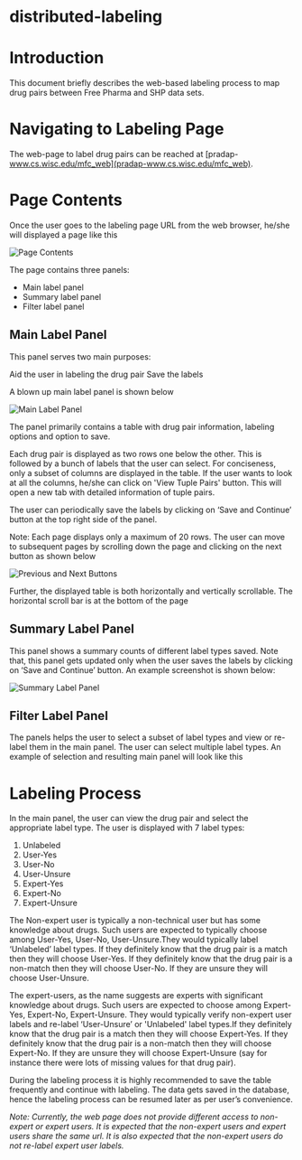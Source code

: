 # distributed-labeling
# Introduction
This document briefly describes the web-based labeling process to map drug pairs between Free Pharma and SHP data sets.

# Navigating to Labeling Page
The web-page to label drug pairs can be reached at [pradap-www.cs.wisc.edu/mfc_web](pradap-www.cs.wisc.edu/mfc_web).

# Page Contents
Once the user goes to the labeling page URL from the web browser, he/she will displayed a page like this

![Page Contents](https://github.com/slamphear/distributed-labeling/images/page_contents.png)

The page contains three panels:
* Main label panel
* Summary label panel
* Filter label panel

## Main Label Panel
This panel serves two main purposes:

Aid the user in labeling the drug pair
Save the labels

A blown up main label panel is shown below

![Main Label Panel](https://github.com/slamphear/distributed-labeling/images/main_label_panel.png)

The panel primarily contains a table with drug pair information, labeling options and option to save.

Each drug pair is displayed as two rows one below the other. This is followed by a bunch of labels that the user can select. For conciseness, only a subset of columns are displayed in the table. If the user wants to look at all the columns, he/she can click on 'View Tuple Pairs' button. This will open a new tab with detailed information of tuple pairs.

The user can periodically save the labels by clicking on ‘Save and Continue’ button at the top right side of the panel.

Note: Each page displays only a maximum of 20 rows. The user can move to subsequent pages by scrolling down the page and clicking on the next button as shown below

![Previous and Next Buttons](https://github.com/slamphear/distributed-labeling/images/previous_and_next_buttons.png)

Further, the displayed table is both horizontally and vertically scrollable. The horizontal scroll bar is at the bottom of the page
 
## Summary Label Panel
This panel shows a summary counts of different label types saved. Note that, this panel gets updated only when the user saves the labels by clicking on ‘Save and Continue’ button.
An example screenshot is shown below:

![Summary Label Panel](https://github.com/slamphear/distributed-labeling/images/summary_label_panel.png)

## Filter Label Panel
The panels helps the user to select a subset of label types and view or re-label them in the main panel. The user can select multiple label types. 
An example of selection and resulting main panel will look like this

# Labeling Process
In the main panel, the user can view the drug pair and select the appropriate label type. The user is displayed with 7 label types:
1. Unlabeled
2. User-Yes
3. User-No
4. User-Unsure
5. Expert-Yes
6. Expert-No
7. Expert-Unsure

The Non-expert user is typically a non-technical user but has some knowledge about drugs. Such users are expected to typically choose among User-Yes, User-No, User-Unsure.They would typically label ‘Unlabeled’ label types.  If they definitely know that the drug pair is a match then they will choose User-Yes. If they definitely know that the drug pair is a non-match then they will choose User-No. If they are unsure they will choose User-Unsure.

The expert-users, as the name suggests are experts with significant knowledge about drugs. Such users are expected to choose among Expert-Yes, Expert-No, Expert-Unsure. They would typically verify non-expert user labels and re-label ‘User-Unsure’ or 'Unlabeled' label types.If they definitely know that the drug pair is a match then they will choose Expert-Yes. If they definitely know that the drug pair is a non-match then they will choose Expert-No. If they are unsure they will choose Expert-Unsure (say for instance there were lots of missing values for that drug pair).

During the labeling process it is highly recommended  to save the table frequently and continue with labeling. The data gets saved in the database, hence the labeling process can be resumed later as per user’s convenience.

*Note: Currently, the web page does not provide different access to non-expert or expert users. It is expected that the non-expert users and expert users share the same url.  It is also expected that the non-expert users do not re-label expert user labels.*
